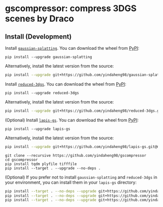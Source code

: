 # gscompressor: compress 3DGS scenes by Draco

## Install (Development)

Install [`gaussian-splatting`](https://github.com/yindaheng98/gaussian-splatting).
You can download the wheel from [PyPI](https://pypi.org/project/gaussian-splatting/):
```shell
pip install --upgrade gaussian-splatting
```
Alternatively, install the latest version from the source:
```sh
pip install --upgrade git+https://github.com/yindaheng98/gaussian-splatting.git@master
```

Install [`reduced-3dgs`](https://github.com/yindaheng98/reduced-3dgs).
You can download the wheel from [PyPI](https://pypi.org/project/reduced-3dgs/):
```shell
pip install --upgrade reduced-3dgs
```
Alternatively, install the latest version from the source:
```sh
pip install --upgrade git+https://github.com/yindaheng98/reduced-3dgs.git@main
```

(Optional) Install [`lapis-gs`](https://github.com/yindaheng98/lapis-gs).
You can download the wheel from [PyPI](https://pypi.org/project/lapis-gs/):
```shell
pip install --upgrade lapis-gs
```
Alternatively, install the latest version from the source:
```sh
pip install --upgrade git+https://github.com/yindaheng98/lapis-gs.git@main
```

```shell
git clone --recursive https://github.com/yindaheng98/gscompressor
cd gscompressor
pip install tqdm plyfile tifffile
pip install --target . --upgrade --no-deps .
```

(Optional) If you prefer not to install `gaussian-splatting` and `reduced-3dgs` in your environment, you can install them in your `lapis-gs` directory:
```sh
pip install --target . --no-deps --upgrade git+https://github.com/yindaheng98/gaussian-splatting.git@master
pip install --target . --no-deps --upgrade git+https://github.com/yindaheng98/reduced-3dgs.git@main
pip install --target . --no-deps --upgrade git+https://github.com/yindaheng98/lapis-gs.git@main # Optional
```
